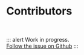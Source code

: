 # Contributors

<br>

::: alert Work in progress.  
[Follow the issue on Github](https://github.com/vue-a11y/vue-a11y.com/issues/15)
:::